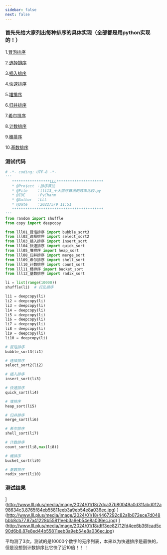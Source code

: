 ```yaml
---
sidebar: false
next: false
---
```

<BlogInfo/>






###  首先先给大家列出每种排序的具体实现（全部都是用python实现的！）

1.[冒泡排序](https://blog.csdn.net/max_LLL/article/details/124456915?spm=1001.2014.3001.5502 "冒泡排序")

2.[选择排序](https://blog.csdn.net/max_LLL/article/details/124477536?spm=1001.2014.3001.5502 "选择排序")

3.[插入排序](https://blog.csdn.net/max_LLL/article/details/124480756?spm=1001.2014.3001.5502 "插入排序")

4.[快速排序](https://blog.csdn.net/max_LLL/article/details/124484615?spm=1001.2014.3001.5502 "快速排序")
  
5.[堆排序](https://blog.csdn.net/max_LLL/article/details/124568047?spm=1001.2014.3001.5502 "堆排序")

6.[归并排序](https://blog.csdn.net/max_LLL/article/details/124568115?spm=1001.2014.3001.5502 "归并排序")

7.[希尔排序](https://blog.csdn.net/max_LLL/article/details/124624342?spm=1001.2014.3001.5502 "希尔排序")

8.[计数排序](https://blog.csdn.net/max_LLL/article/details/124589603?spm=1001.2014.3001.5502 "计数排序")

9.[桶排序](https://blog.csdn.net/max_LLL/article/details/124626413?spm=1001.2014.3001.5502 "桶排序")
   
10.[基数排序](https://blog.csdn.net/max_LLL/article/details/124662991?spm=1001.2014.3001.5502 "基数排序")


### 测试代码

```python
# -*- coding: UTF-8 -*-
'''
   *****************LLL*********************
   * @Project ：排序算法                       
   * @File    ：lll13_十大排序算法的效率比较.py                  
   * @IDE     ：PyCharm             
   * @Author  ：LLL                         
   * @Date    ：2022/5/9 11:51             
   *****************************************
'''
from random import shuffle
from copy import deepcopy

from lll01_冒泡排序 import bubble_sort3
from lll02_选择排序 import select_sort2
from lll03_插入排序 import insert_sort
from lll04_快速排序 import quick_sort
from lll05_堆排序 import heap_sort
from lll08_归并排序 import merge_sort
from lll09_希尔排序 import shell_sort
from lll10_计数排序 import count_sort
from lll11_桶排序 import bucket_sort
from lll12_基数排序 import radix_sort

li = list(range(10000))
shuffle(li)  # 打乱顺序

li1 = deepcopy(li)
li2 = deepcopy(li)
li3 = deepcopy(li)
li4 = deepcopy(li)
li5 = deepcopy(li)
li6 = deepcopy(li)
li7 = deepcopy(li)
li8 = deepcopy(li)
li9 = deepcopy(li)
li10 = deepcopy(li)

# 冒泡排序
bubble_sort3(li1)

# 选择排序
select_sort2(li2)

# 插入排序
insert_sort(li3)

# 快速排序
quick_sort(li4)

# 堆排序
heap_sort(li5)

# 归并排序
merge_sort(li6)

# 希尔排序
shell_sort(li7)

# 计数排序
count_sort(li8,max(li8))

# 桶排序
bucket_sort(li9)

# 基数排序
radix_sort(li10)
```


### 测试结果

](http://www.lll.plus/media/image/2024/01/18/2dca37b80049a0d31fabd012a98634c3.8765f84eb55811eeb3a9eb54e8a036ec.jpg)
](http://www.lll.plus/media/image/2024/01/18/4467292c82a1b072ece7d048bbb8cb77.87a41228b55811eeb3a9eb54e8a036ec.jpg)
](http://www.lll.plus/media/image/2024/01/18/dff3ee82712fd4ee6b36fcad5c90d6b8.87e8ed44b55811eeb3a9eb54e8a036ec.jpg)





平均测了3次，测试的是10000个数字的无序列表，本来以为快速排序是最快的，但是没想到计数排序比它快了近10倍！！！


















<ActionBox />
        
<style>#top-box {margin-top:0.5rem!important;}</style>